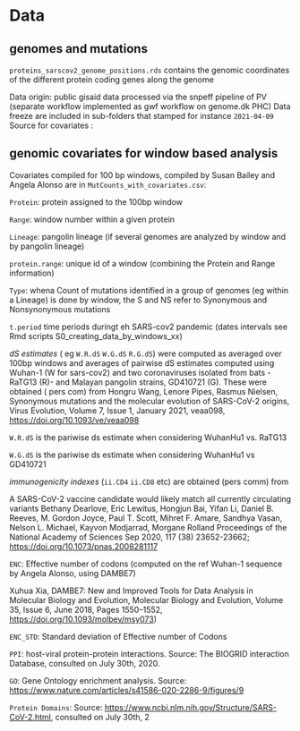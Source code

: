 # Data

## genomes and mutations
`proteins_sarscov2_genome_positions.rds` contains the genomic coordinates of the different protein coding genes along the genome

Data origin: public gisaid data processed via the snpeff pipeline of PV (separate workflow implemented as gwf workflow on genome.dk PHC) 
Data freeze are included in sub-folders that stamped for instance `2021-04-09`
Source for covariates :

## genomic covariates for window based analysis

Covariates compiled for 100 bp windows, compiled by Susan Bailey and Angela Alonso are in `MutCounts_with_covariates.csv`: 

`Protein`: protein assigned to the 100bp window 

`Range`: window number within a given protein 

`Lineage`: pangolin lineage (if several genomes are analyzed by window and by pangolin lineage) 

`protein.range`: unique id of a window (combining the Protein and Range information) 

`Type`: whena Count of mutations identified in a group of genomes (eg within a Lineage) is done by window, the S and NS refer to Synonymous and Nonsynonymous mutations 

`t.period` time periods duringt eh SARS-cov2 pandemic (dates intervals see Rmd scripts S0_creating_data_by_windows_xx) 

*dS estimates* ( eg `W.R.dS` `W.G.dS` `R.G.dS`) were computed as averaged over 100bp windows and averages of pairwise dS estimates computed using Wuhan-1 (W for sars-cov2) and two coronaviruses isolated from bats  - RaTG13 (R)-  and  Malayan pangolin strains,  GD410721 (G). 
These were obtained ( pers com) from Hongru Wang, Lenore Pipes, Rasmus Nielsen, Synonymous mutations and the molecular evolution of SARS-CoV-2 origins, Virus Evolution, Volume 7, Issue 1, January 2021, veaa098, https://doi.org/10.1093/ve/veaa098  

`W.R.dS`  is the pariwise ds estimate when considering WuhanHu1 vs. RaTG13 

`W.G.dS`  is the pariwise ds estimate when considering WuhanHu1 vs  GD410721 

*immunogenicity indexes* (`ii.CD4` `ii.CD8` etc) are obtained (pers comm) from

A SARS-CoV-2 vaccine candidate would likely match all currently circulating variants
Bethany Dearlove, Eric Lewitus, Hongjun Bai, Yifan Li, Daniel B. Reeves, M. Gordon Joyce, Paul T. Scott, Mihret F. Amare, Sandhya Vasan, Nelson L. Michael, Kayvon Modjarrad, Morgane Rolland
Proceedings of the National Academy of Sciences Sep 2020, 117 (38) 23652-23662;  https://doi.org/10.1073/pnas.2008281117

`ENC`: Effective number of codons (computed on the ref Wuhan-1 sequence by Angela Alonso, using DAMBE7)

Xuhua Xia, DAMBE7: New and Improved Tools for Data Analysis in Molecular Biology and Evolution, Molecular Biology and Evolution, Volume 35, Issue 6, June 2018, Pages 1550–1552, https://doi.org/10.1093/molbev/msy073)

`ENC_STD`: Standard deviation of Effective number of Codons

`PPI`: host-viral protein-protein interactions. Source: The BIOGRID  interaction Database, consulted on July 30th, 2020.

`GO`: Gene Ontology enrichment analysis. Source: https://www.nature.com/articles/s41586-020-2286-9/figures/9

`Protein Domains`: Source: https://www.ncbi.nlm.nih.gov/Structure/SARS-CoV-2.html,  consulted on July 30th, 2
